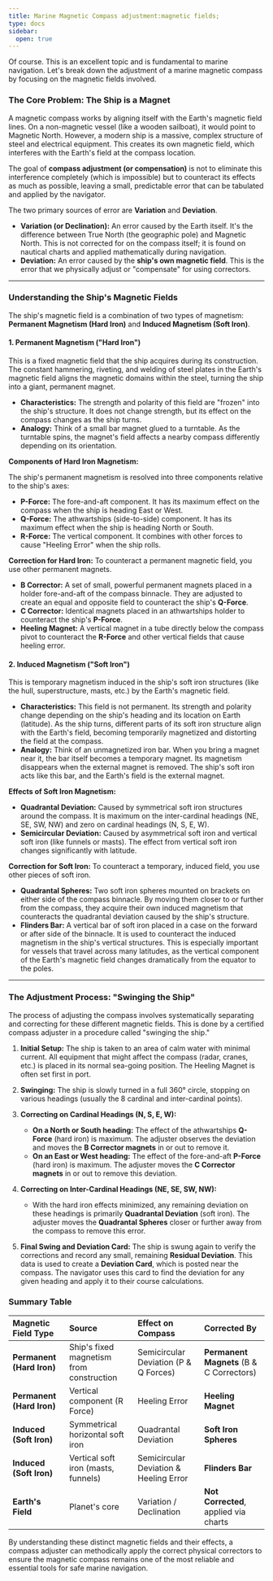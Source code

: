 ```yaml
---
title: Marine Magnetic Compass adjustment:magnetic fields;
type: docs
sidebar:
  open: true
---
```


Of course. This is an excellent topic and is fundamental to marine navigation. Let's break down the adjustment of a marine magnetic compass by focusing on the magnetic fields involved.

### The Core Problem: The Ship is a Magnet

A magnetic compass works by aligning itself with the Earth's magnetic field lines. On a non-magnetic vessel (like a wooden sailboat), it would point to Magnetic North. However, a modern ship is a massive, complex structure of steel and electrical equipment. This creates its own magnetic field, which interferes with the Earth's field at the compass location.

The goal of **compass adjustment (or compensation)** is not to eliminate this interference completely (which is impossible) but to counteract its effects as much as possible, leaving a small, predictable error that can be tabulated and applied by the navigator.

The two primary sources of error are **Variation** and **Deviation**.

*   **Variation (or Declination):** An error caused by the Earth itself. It's the difference between True North (the geographic pole) and Magnetic North. This is not corrected for on the compass itself; it is found on nautical charts and applied mathematically during navigation.
*   **Deviation:** An error caused by the **ship's own magnetic field**. This is the error that we physically adjust or "compensate" for using correctors.

---

### Understanding the Ship's Magnetic Fields

The ship's magnetic field is a combination of two types of magnetism: **Permanent Magnetism (Hard Iron)** and **Induced Magnetism (Soft Iron)**.

#### 1. Permanent Magnetism ("Hard Iron")

This is a fixed magnetic field that the ship acquires during its construction. The constant hammering, riveting, and welding of steel plates in the Earth's magnetic field aligns the magnetic domains within the steel, turning the ship into a giant, permanent magnet.

*   **Characteristics:** The strength and polarity of this field are "frozen" into the ship's structure. It does not change strength, but its effect on the compass changes as the ship turns.
*   **Analogy:** Think of a small bar magnet glued to a turntable. As the turntable spins, the magnet's field affects a nearby compass differently depending on its orientation.

**Components of Hard Iron Magnetism:**

The ship's permanent magnetism is resolved into three components relative to the ship's axes:
*   **P-Force:** The fore-and-aft component. It has its maximum effect on the compass when the ship is heading East or West.
*   **Q-Force:** The athwartships (side-to-side) component. It has its maximum effect when the ship is heading North or South.
*   **R-Force:** The vertical component. It combines with other forces to cause "Heeling Error" when the ship rolls.

**Correction for Hard Iron:**
To counteract a permanent magnetic field, you use other permanent magnets.
*   **B Corrector:** A set of small, powerful permanent magnets placed in a holder fore-and-aft of the compass binnacle. They are adjusted to create an equal and opposite field to counteract the ship's **Q-Force**.
*   **C Corrector:** Identical magnets placed in an athwartships holder to counteract the ship's **P-Force**.
*   **Heeling Magnet:** A vertical magnet in a tube directly below the compass pivot to counteract the **R-Force** and other vertical fields that cause heeling error.

#### 2. Induced Magnetism ("Soft Iron")

This is temporary magnetism induced in the ship's soft iron structures (like the hull, superstructure, masts, etc.) by the Earth's magnetic field.

*   **Characteristics:** This field is not permanent. Its strength and polarity change depending on the ship's heading and its location on Earth (latitude). As the ship turns, different parts of its soft iron structure align with the Earth's field, becoming temporarily magnetized and distorting the field at the compass.
*   **Analogy:** Think of an unmagnetized iron bar. When you bring a magnet near it, the bar itself becomes a temporary magnet. Its magnetism disappears when the external magnet is removed. The ship's soft iron acts like this bar, and the Earth's field is the external magnet.

**Effects of Soft Iron Magnetism:**

*   **Quadrantal Deviation:** Caused by symmetrical soft iron structures around the compass. It is maximum on the inter-cardinal headings (NE, SE, SW, NW) and zero on cardinal headings (N, S, E, W).
*   **Semicircular Deviation:** Caused by asymmetrical soft iron and vertical soft iron (like funnels or masts). The effect from vertical soft iron changes significantly with latitude.

**Correction for Soft Iron:**
To counteract a temporary, induced field, you use other pieces of soft iron.
*   **Quadrantal Spheres:** Two soft iron spheres mounted on brackets on either side of the compass binnacle. By moving them closer to or further from the compass, they acquire their own induced magnetism that counteracts the quadrantal deviation caused by the ship's structure.
*   **Flinders Bar:** A vertical bar of soft iron placed in a case on the forward or after side of the binnacle. It is used to counteract the induced magnetism in the ship's vertical structures. This is especially important for vessels that travel across many latitudes, as the vertical component of the Earth's magnetic field changes dramatically from the equator to the poles.

---

### The Adjustment Process: "Swinging the Ship"

The process of adjusting the compass involves systematically separating and correcting for these different magnetic fields. This is done by a certified compass adjuster in a procedure called "swinging the ship."

1.  **Initial Setup:** The ship is taken to an area of calm water with minimal current. All equipment that might affect the compass (radar, cranes, etc.) is placed in its normal sea-going position. The Heeling Magnet is often set first in port.

2.  **Swinging:** The ship is slowly turned in a full 360° circle, stopping on various headings (usually the 8 cardinal and inter-cardinal points).

3.  **Correcting on Cardinal Headings (N, S, E, W):**
    *   **On a North or South heading:** The effect of the athwartships **Q-Force** (hard iron) is maximum. The adjuster observes the deviation and moves the **B Corrector magnets** in or out to remove it.
    *   **On an East or West heading:** The effect of the fore-and-aft **P-Force** (hard iron) is maximum. The adjuster moves the **C Corrector magnets** in or out to remove this deviation.

4.  **Correcting on Inter-Cardinal Headings (NE, SE, SW, NW):**
    *   With the hard iron effects minimized, any remaining deviation on these headings is primarily **Quadrantal Deviation** (soft iron). The adjuster moves the **Quadrantal Spheres** closer or further away from the compass to remove this error.

5.  **Final Swing and Deviation Card:** The ship is swung again to verify the corrections and record any small, remaining **Residual Deviation**. This data is used to create a **Deviation Card**, which is posted near the compass. The navigator uses this card to find the deviation for any given heading and apply it to their course calculations.

### Summary Table

| Magnetic Field Type | Source | Effect on Compass | Corrected By |
| :--- | :--- | :--- | :--- |
| **Permanent (Hard Iron)** | Ship's fixed magnetism from construction | Semicircular Deviation (P & Q Forces) | **Permanent Magnets** (B & C Correctors) |
| **Permanent (Hard Iron)** | Vertical component (R Force) | Heeling Error | **Heeling Magnet** |
| **Induced (Soft Iron)** | Symmetrical horizontal soft iron | Quadrantal Deviation | **Soft Iron Spheres** |
| **Induced (Soft Iron)** | Vertical soft iron (masts, funnels) | Semicircular Deviation & Heeling Error | **Flinders Bar** |
| **Earth's Field** | Planet's core | Variation / Declination | **Not Corrected**, applied via charts |

By understanding these distinct magnetic fields and their effects, a compass adjuster can methodically apply the correct physical correctors to ensure the magnetic compass remains one of the most reliable and essential tools for safe marine navigation.